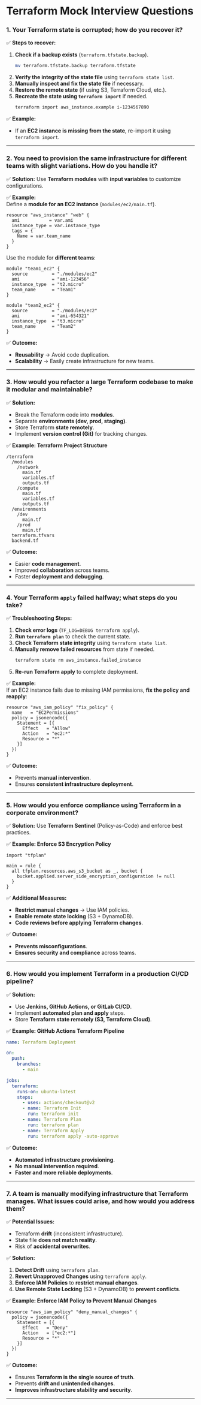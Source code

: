 <h1> Terraform Mock Interview Questions</h1>

### **1. Your Terraform state is corrupted; how do you recover it?**  
✅ **Steps to recover:**  
1. **Check if a backup exists** (`terraform.tfstate.backup`).  
   ```sh
   mv terraform.tfstate.backup terraform.tfstate
   ```
2. **Verify the integrity of the state file** using `terraform state list`.  
3. **Manually inspect and fix the state file** if necessary.  
4. **Restore the remote state** (if using S3, Terraform Cloud, etc.).  
5. **Recreate the state using `terraform import`** if needed.  
   ```sh
   terraform import aws_instance.example i-1234567890
   ```
✅ **Example:**  
- If an **EC2 instance is missing from the state**, re-import it using `terraform import`.  

---

### **2. You need to provision the same infrastructure for different teams with slight variations. How do you handle it?**  
✅ **Solution:** Use **Terraform modules** with **input variables** to customize configurations.  

✅ **Example:**  
Define a **module for an EC2 instance** (`modules/ec2/main.tf`).  
```hcl
resource "aws_instance" "web" {
  ami           = var.ami
  instance_type = var.instance_type
  tags = {
    Name = var.team_name
  }
}
```
Use the module for **different teams**:  
```hcl
module "team1_ec2" {
  source         = "./modules/ec2"
  ami            = "ami-123456"
  instance_type  = "t2.micro"
  team_name      = "Team1"
}

module "team2_ec2" {
  source         = "./modules/ec2"
  ami            = "ami-654321"
  instance_type  = "t3.micro"
  team_name      = "Team2"
}
```
✅ **Outcome:**  
- **Reusability** → Avoid code duplication.  
- **Scalability** → Easily create infrastructure for new teams.  

---

### **3. How would you refactor a large Terraform codebase to make it modular and maintainable?**  
✅ **Solution:**  
- Break the Terraform code into **modules**.  
- Separate **environments (dev, prod, staging)**.  
- Store Terraform **state remotely**.  
- Implement **version control (Git)** for tracking changes.  

✅ **Example: Terraform Project Structure**  
```
/terraform
  /modules
    /network
      main.tf
      variables.tf
      outputs.tf
    /compute
      main.tf
      variables.tf
      outputs.tf
  /environments
    /dev
      main.tf
    /prod
      main.tf
  terraform.tfvars
  backend.tf
```
✅ **Outcome:**  
- Easier **code management**.  
- Improved **collaboration** across teams.  
- Faster **deployment and debugging**.  

---

### **4. Your Terraform `apply` failed halfway; what steps do you take?**  
✅ **Troubleshooting Steps:**  
1. **Check error logs** (`TF_LOG=DEBUG terraform apply`).  
2. **Run `terraform plan`** to check the current state.  
3. **Check Terraform state integrity** using `terraform state list`.  
4. **Manually remove failed resources** from state if needed.  
   ```sh
   terraform state rm aws_instance.failed_instance
   ```
5. **Re-run Terraform apply** to complete deployment.  

✅ **Example:**  
If an EC2 instance fails due to missing IAM permissions, **fix the policy and reapply**:  
```hcl
resource "aws_iam_policy" "fix_policy" {
  name   = "EC2Permissions"
  policy = jsonencode({
    Statement = [{
      Effect   = "Allow"
      Action   = "ec2:*"
      Resource = "*"
    }]
  })
}
```
✅ **Outcome:**  
- Prevents **manual intervention**.  
- Ensures **consistent infrastructure deployment**.  

---

### **5. How would you enforce compliance using Terraform in a corporate environment?**  
✅ **Solution:** Use **Terraform Sentinel** (Policy-as-Code) and enforce best practices.  

✅ **Example: Enforce S3 Encryption Policy**  
```hcl
import "tfplan"

main = rule {
  all tfplan.resources.aws_s3_bucket as _, bucket {
    bucket.applied.server_side_encryption_configuration != null
  }
}
```
✅ **Additional Measures:**  
- **Restrict manual changes** → Use IAM policies.  
- **Enable remote state locking** (S3 + DynamoDB).  
- **Code reviews before applying Terraform changes**.  

✅ **Outcome:**  
- **Prevents misconfigurations**.  
- **Ensures security and compliance** across teams.  

---

### **6. How would you implement Terraform in a production CI/CD pipeline?**  
✅ **Solution:**  
- Use **Jenkins, GitHub Actions, or GitLab CI/CD**.  
- Implement **automated plan and apply** steps.  
- Store **Terraform state remotely (S3, Terraform Cloud)**.  

✅ **Example: GitHub Actions Terraform Pipeline**  
```yaml
name: Terraform Deployment

on:
  push:
    branches:
      - main

jobs:
  terraform:
    runs-on: ubuntu-latest
    steps:
      - uses: actions/checkout@v2
      - name: Terraform Init
        run: terraform init
      - name: Terraform Plan
        run: terraform plan
      - name: Terraform Apply
        run: terraform apply -auto-approve
```
✅ **Outcome:**  
- **Automated infrastructure provisioning**.  
- **No manual intervention required**.  
- **Faster and more reliable deployments**.  

---

### **7. A team is manually modifying infrastructure that Terraform manages. What issues could arise, and how would you address them?**  
✅ **Potential Issues:**  
- Terraform **drift** (inconsistent infrastructure).  
- State file **does not match reality**.  
- Risk of **accidental overwrites**.  

✅ **Solution:**  
1. **Detect Drift** using `terraform plan`.  
2. **Revert Unapproved Changes** using `terraform apply`.  
3. **Enforce IAM Policies** to **restrict manual changes**.  
4. **Use Remote State Locking** (S3 + DynamoDB) to **prevent conflicts**.  

✅ **Example: Enforce IAM Policy to Prevent Manual Changes**  
```hcl
resource "aws_iam_policy" "deny_manual_changes" {
  policy = jsonencode({
    Statement = [{
      Effect   = "Deny"
      Action   = ["ec2:*"]
      Resource = "*"
    }]
  })
}
```
✅ **Outcome:**  
- Ensures **Terraform is the single source of truth**.  
- Prevents **drift and unintended changes**.  
- **Improves infrastructure stability and security**.  

---


